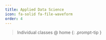 ```yaml
---
title: Applied Data Science
icon: fa-solid fa-file-waveform
order: 4
---
```


> Individual classes @ home
{: .prompt-tip }
